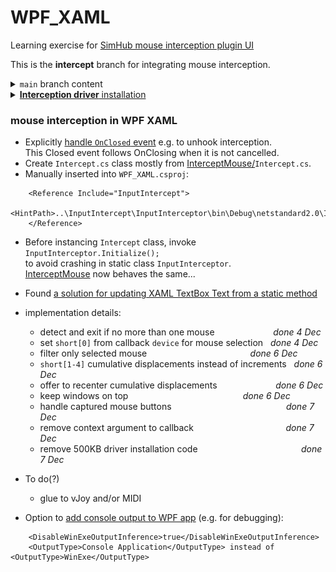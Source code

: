 # WPF_XAML
 Learning exercise for [SimHub mouse interception plugin UI](https://blekenbleu.github.io/static/SimHub/VisualStudio.htm#XAML)  

This is the **intercept** branch for integrating mouse interception.

<details><summary><code>main</code> branch content</summary>

- *Created using GitHub Desktop* `File>New Repository..`  
 ![](NewRepo.png)  
- Then:&nbsp; Visual Studio 2022 Community `File>New`  
 ![](newXAML.png)  
- *VS refused to create a new project in that new repository;*  
 ![](Configure.png)  
- *created new WPF App project in a subfolder, then moved its contents here*  
 ![](MainWindow.png)  

- Dragged WPF Controls (label, textbox and 2 button) from ToolBox into MainWindow  
	- named Controls and added content in `Properties`,  
		adjusted size and margin numbers in `MainWindow.xaml`  
	- Build and Debug:  
		![](SHmouse.png)
	- unlike [WinForm](https://github.com/blekenbleu/WinForm), double-clicking dragged Controls did not generate C# code  
		.. at least not at first, but did when tried later..?!!  
- Launching the app shows prompt in label, current device event in textbox  
		- left button armed to select mouse device  
		- pressing left button reveals *second button* to `capture selected mouse`  
		- left button gets changed to `deselect`  
		- pressing right button, when visible, changes mouse callback to filter  
		- Intercept() may eventually [close the app](https://stackoverflow.com/questions/2820357/how-do-i-exit-a-wpf-application-programmatically).

</details>

<details><summary><a href=https://github.com/oblitum/Interception/releases/latest><b>Interception driver</b> installation</summary>

Keyboard / mouse stroke interception depends on a [**custom signed driver**](https://github.com/oblitum/Interception/releases/latest).
- With *good* luck, [InterceptMouse](https://github.com/blekenbleu/InterceptMouse) automatically installs it.
- Otherwise, reboot the PC and run a Windows Command prompt *as administrator*:
    **InputIntercept\InputInterceptor\Resources>**`install-interception.exe /install`
```
    Interception command line installation tool
    Copyright (C) 2008-2018 Francisco Lopes da Silva

    Interception successfully installed. You must reboot for it to take effect.
```
- then **reboot the PC** before proceeding

#### to uninstall the driver
- I needed to do this for error handling code testing...  
    **InputIntercept\InputInterceptor\Resources>**`install-interception.exe /uninstall`
    - then reboot

</details>

### mouse interception in WPF XAML

- Explicitly [handle <code>OnClosed</code> event](https://learn.microsoft.com/en-us/dotnet/api/system.windows.forms.form.onclosed?view=windowsdesktop-8.0)
	 e.g. to unhook interception.  
	This Closed event follows OnClosing when it is not cancelled.
- Create <code>Intercept.cs</code> class mostly from
	<a href="https://github.com/blekenbleu/InterceptMouse">InterceptMouse/</a><code>Intercept.cs</code>.
- Manually inserted into <code>WPF_XAML.csproj</code>:
```
	<Reference Include="InputIntercept">
		<HintPath>..\InputIntercept\InputInterceptor\bin\Debug\netstandard2.0\InputIntercept.dll</HintPath>
	</Reference>
```

- Before instancing `Intercept` class, invoke `InputInterceptor.Initialize();`  
	to avoid crashing in static class `InputInterceptor`.   
    [InterceptMouse](https://github.com/blekenbleu/InterceptMouse) now behaves the same...  

- Found [a solution for updating XAML TextBox Text from a static method](https://stackoverflow.com/questions/13121155/)

- implementation details:  
	- detect and exit if no more than one mouse &emsp; &emsp; &emsp; &emsp; &emsp; *done 4 Dec*    
	- set `short[0]` from callback `device` for mouse selection &nbsp; *done 4 Dec*  
	- filter only selected mouse &emsp; &emsp; &emsp; &emsp; &emsp; &emsp; &emsp; &emsp; &emsp;  *done 6 Dec*  
	- `short[1-4]` cumulative displacements instead of increments &nbsp; *done 6 Dec*  
	- offer to recenter cumulative displacements  &emsp; &emsp; &emsp; &emsp; &emsp; *done 6 Dec*  
	- keep windows on top  &emsp; &emsp; &emsp; &emsp; &emsp; &emsp; &emsp; &emsp; &emsp; &emsp; *done 6 Dec*
	- handle captured mouse buttons  &emsp; &emsp; &emsp; &emsp; &emsp; &emsp; &emsp; &emsp; &emsp; &emsp; *done 7 Dec*
	- remove context argument to callback &emsp; &emsp; &emsp; &emsp; &emsp; &emsp; &emsp; &emsp; *done 7 Dec*
	- remove 500KB driver installation code  &emsp; &emsp; &emsp; &emsp; &emsp; &emsp; &emsp; &emsp; &emsp; *done 7 Dec*
- To do(?)  
	- glue to vJoy and/or MIDI  

- Option to [add console output to WPF app](https://learn.microsoft.com/en-us/answers/questions/168547/project-output-type-forced-to-windows-application)
	(e.g. for debugging):
```
	<DisableWinExeOutputInference>true</DisableWinExeOutputInference>
	<OutputType>Console Application</OutputType> instead of <OutputType>WinExe</OutputType>   
```
